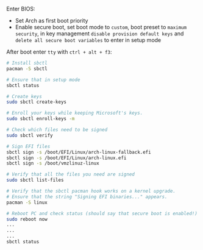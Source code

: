 
Enter BIOS:
-  Set Arch as first boot priority
-  Enable secure boot, set boot mode to `custom`, boot preset to  `maximum security`, in key management `disable provision default keys` and `delete all secure boot variables` to enter in setup mode

After boot enter `tty` with `ctrl + alt + f3`:
```bash
# Install sbctl
pacman -S sbctl

# Ensure that in setup mode
sbctl status

# Create keys
sudo sbctl create-keys

# Enroll your keys while keeping Microsoft's keys.
sudo sbctl enroll-keys -m

# Check which files need to be signed
sudo sbctl verify

# Sign EFI files
sbctl sign -s /boot/EFI/Linux/arch-linux-fallback.efi
sbctl sign -s /boot/EFI/Linux/arch-linux.efi
sbctl sign -s /boot/vmzlinuz-linux

# Verify that all the files you need are signed
sudo sbctl list-files

# Verify that the sbctl pacman hook works on a kernel upgrade.
# Ensure that the string "Signing EFI binaries..." appears.
pacman -S linux

# Reboot PC and check status (should say that secure boot is enabled!)
sudo reboot now
...
...
...
sbctl status
```